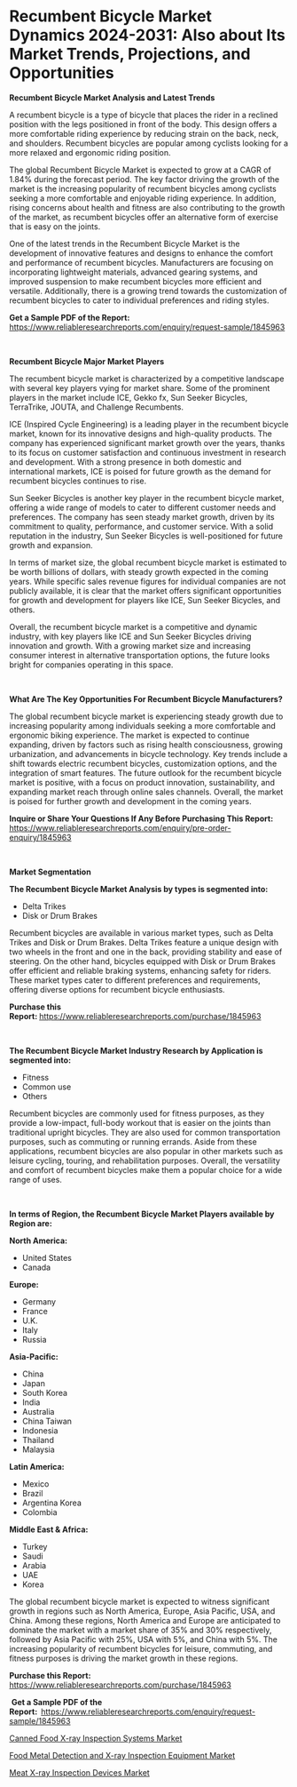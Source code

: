 <p><h1>Recumbent Bicycle Market Dynamics 2024-2031: Also about Its Market Trends, Projections, and Opportunities</h1></p><p><strong>Recumbent Bicycle Market Analysis and Latest Trends</strong></p>
<p><p>A recumbent bicycle is a type of bicycle that places the rider in a reclined position with the legs positioned in front of the body. This design offers a more comfortable riding experience by reducing strain on the back, neck, and shoulders. Recumbent bicycles are popular among cyclists looking for a more relaxed and ergonomic riding position.</p><p>The global Recumbent Bicycle Market is expected to grow at a CAGR of 1.84% during the forecast period. The key factor driving the growth of the market is the increasing popularity of recumbent bicycles among cyclists seeking a more comfortable and enjoyable riding experience. In addition, rising concerns about health and fitness are also contributing to the growth of the market, as recumbent bicycles offer an alternative form of exercise that is easy on the joints.</p><p>One of the latest trends in the Recumbent Bicycle Market is the development of innovative features and designs to enhance the comfort and performance of recumbent bicycles. Manufacturers are focusing on incorporating lightweight materials, advanced gearing systems, and improved suspension to make recumbent bicycles more efficient and versatile. Additionally, there is a growing trend towards the customization of recumbent bicycles to cater to individual preferences and riding styles.</p></p>
<p><strong>Get a Sample PDF of the Report:&nbsp;</strong> <a href="https://www.reliableresearchreports.com/enquiry/request-sample/1845963">https://www.reliableresearchreports.com/enquiry/request-sample/1845963</a></p>
<p>&nbsp;</p>
<p><strong>Recumbent Bicycle Major Market Players</strong></p>
<p><p>The recumbent bicycle market is characterized by a competitive landscape with several key players vying for market share. Some of the prominent players in the market include ICE, Gekko fx, Sun Seeker Bicycles, TerraTrike, JOUTA, and Challenge Recumbents.</p><p>ICE (Inspired Cycle Engineering) is a leading player in the recumbent bicycle market, known for its innovative designs and high-quality products. The company has experienced significant market growth over the years, thanks to its focus on customer satisfaction and continuous investment in research and development. With a strong presence in both domestic and international markets, ICE is poised for future growth as the demand for recumbent bicycles continues to rise.</p><p>Sun Seeker Bicycles is another key player in the recumbent bicycle market, offering a wide range of models to cater to different customer needs and preferences. The company has seen steady market growth, driven by its commitment to quality, performance, and customer service. With a solid reputation in the industry, Sun Seeker Bicycles is well-positioned for future growth and expansion.</p><p>In terms of market size, the global recumbent bicycle market is estimated to be worth billions of dollars, with steady growth expected in the coming years. While specific sales revenue figures for individual companies are not publicly available, it is clear that the market offers significant opportunities for growth and development for players like ICE, Sun Seeker Bicycles, and others.</p><p>Overall, the recumbent bicycle market is a competitive and dynamic industry, with key players like ICE and Sun Seeker Bicycles driving innovation and growth. With a growing market size and increasing consumer interest in alternative transportation options, the future looks bright for companies operating in this space.</p></p>
<p>&nbsp;</p>
<p><strong>What Are The Key Opportunities For Recumbent Bicycle Manufacturers?</strong></p>
<p><p>The global recumbent bicycle market is experiencing steady growth due to increasing popularity among individuals seeking a more comfortable and ergonomic biking experience. The market is expected to continue expanding, driven by factors such as rising health consciousness, growing urbanization, and advancements in bicycle technology. Key trends include a shift towards electric recumbent bicycles, customization options, and the integration of smart features. The future outlook for the recumbent bicycle market is positive, with a focus on product innovation, sustainability, and expanding market reach through online sales channels. Overall, the market is poised for further growth and development in the coming years.</p></p>
<p><strong>Inquire or Share Your Questions If Any Before Purchasing This Report:</strong> <a href="https://www.reliableresearchreports.com/enquiry/pre-order-enquiry/1845963">https://www.reliableresearchreports.com/enquiry/pre-order-enquiry/1845963</a></p>
<p>&nbsp;</p>
<p><strong>Market Segmentation</strong></p>
<p><strong>The Recumbent Bicycle Market Analysis by types is segmented into:</strong></p>
<p><ul><li>Delta Trikes</li><li>Disk or Drum Brakes</li></ul></p>
<p><p>Recumbent bicycles are available in various market types, such as Delta Trikes and Disk or Drum Brakes. Delta Trikes feature a unique design with two wheels in the front and one in the back, providing stability and ease of steering. On the other hand, bicycles equipped with Disk or Drum Brakes offer efficient and reliable braking systems, enhancing safety for riders. These market types cater to different preferences and requirements, offering diverse options for recumbent bicycle enthusiasts.</p></p>
<p><strong>Purchase this Report:&nbsp;</strong><a href="https://www.reliableresearchreports.com/purchase/1845963">https://www.reliableresearchreports.com/purchase/1845963</a></p>
<p>&nbsp;</p>
<p><strong>The Recumbent Bicycle Market Industry Research by Application is segmented into:</strong></p>
<p><ul><li>Fitness</li><li>Common use</li><li>Others</li></ul></p>
<p><p>Recumbent bicycles are commonly used for fitness purposes, as they provide a low-impact, full-body workout that is easier on the joints than traditional upright bicycles. They are also used for common transportation purposes, such as commuting or running errands. Aside from these applications, recumbent bicycles are also popular in other markets such as leisure cycling, touring, and rehabilitation purposes. Overall, the versatility and comfort of recumbent bicycles make them a popular choice for a wide range of uses.</p></p>
<p>&nbsp;</p>
<p><strong>In terms of Region, the Recumbent Bicycle Market Players available by Region are:</strong></p>
<p>
    <p> <strong> North America: </strong>
        <ul>
            <li>United States</li>
            <li>Canada</li>
        </ul>
        </p> 
    <p> <strong> Europe: </strong>
        <ul>
            <li>Germany</li>
            <li>France</li>
            <li>U.K.</li>
            <li>Italy</li>
            <li>Russia</li>
        </ul>
        </p> 
    <p> <strong> Asia-Pacific: </strong>
        <ul>
            <li>China</li>
            <li>Japan</li>
            <li>South Korea</li>
            <li>India</li>
            <li>Australia</li>
            <li>China Taiwan</li>
            <li>Indonesia</li>
            <li>Thailand</li>
            <li>Malaysia</li>
        </ul>
        </p> 
    <p> <strong> Latin America: </strong>
        <ul>
            <li>Mexico</li>
            <li>Brazil</li>
            <li>Argentina Korea</li>
            <li>Colombia</li>
        </ul>
        </p> 
    <p> <strong> Middle East & Africa: </strong>
        <ul>
            <li>Turkey</li>
            <li>Saudi</li>
            <li>Arabia</li>
            <li>UAE</li>
            <li>Korea</li>
        </ul>
    </p>
    </p>
<p><p>The global recumbent bicycle market is expected to witness significant growth in regions such as North America, Europe, Asia Pacific, USA, and China. Among these regions, North America and Europe are anticipated to dominate the market with a market share of 35% and 30% respectively, followed by Asia Pacific with 25%, USA with 5%, and China with 5%. The increasing popularity of recumbent bicycles for leisure, commuting, and fitness purposes is driving the market growth in these regions.</p></p>
<p><strong>Purchase this Report: </strong><a href="https://www.reliableresearchreports.com/purchase/1845963">https://www.reliableresearchreports.com/purchase/1845963</a></p>
<p>&nbsp;<strong>Get a Sample PDF of the Report:&nbsp;&nbsp;</strong><a href="https://www.reliableresearchreports.com/enquiry/request-sample/1845963">https://www.reliableresearchreports.com/enquiry/request-sample/1845963</a></p>
<p><strong></strong></p>
<p><p><a href="https://view.publitas.com/reportprime-1/canned-food-x-ray-inspection-systems-market-insights-market-players-and-forecast-till-2030/">Canned Food X-ray Inspection Systems Market</a></p><p><a href="https://view.publitas.com/reportprime-1/food-metal-detection-and-x-ray-inspection-equipment-market-research-report-unlocks-analysis-on-the-market-financial-status-market-size-and-market-revenue-upto-2030/">Food Metal Detection and X-ray Inspection Equipment Market</a></p><p><a href="https://view.publitas.com/reportprime-1/decoding-the-meat-x-ray-inspection-devices-market-a-deep-dive-into-the-latest-market-trends-market-segmentation-and-competitive-analysis/">Meat X-ray Inspection Devices Market</a></p></p>